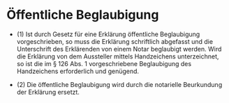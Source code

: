 # Öffentliche Beglaubigung

- (1) Ist durch Gesetz für eine Erklärung öffentliche Beglaubigung vorgeschrieben, so muss die Erklärung schriftlich abgefasst und die Unterschrift des Erklärenden von einem Notar beglaubigt werden. Wird die Erklärung von dem Aussteller mittels Handzeichens unterzeichnet, so ist die im § 126 Abs. 1 vorgeschriebene Beglaubigung des Handzeichens erforderlich und genügend.

- (2) Die öffentliche Beglaubigung wird durch die notarielle Beurkundung der Erklärung ersetzt.

